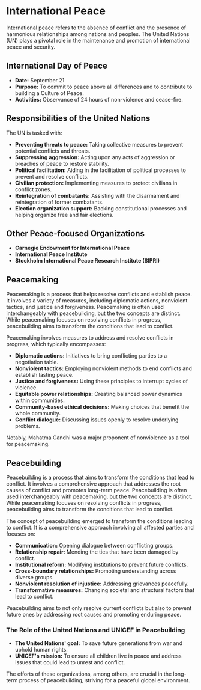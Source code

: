 # International Peace

International peace refers to the absence of conflict and the presence of harmonious relationships among nations and peoples. The United Nations (UN) plays a pivotal role in the maintenance and promotion of international peace and security.

## International Day of Peace

- **Date:** September 21
- **Purpose:** To commit to peace above all differences and to contribute to building a Culture of Peace.
- **Activities:** Observance of 24 hours of non-violence and cease-fire.

## Responsibilities of the United Nations

The UN is tasked with:

- **Preventing threats to peace:** Taking collective measures to prevent potential conflicts and threats.
- **Suppressing aggression:** Acting upon any acts of aggression or breaches of peace to restore stability.
- **Political facilitation:** Aiding in the facilitation of political processes to prevent and resolve conflicts.
- **Civilian protection:** Implementing measures to protect civilians in conflict zones.
- **Reintegration of combatants:** Assisting with the disarmament and reintegration of former combatants.
- **Election organization support:** Backing constitutional processes and helping organize free and fair elections.

## Other Peace-focused Organizations

- **Carnegie Endowment for International Peace**
- **International Peace Institute**
- **Stockholm International Peace Research Institute (SIPRI)**

## Peacemaking

 Peacemaking is a process that helps resolve conflicts and establish peace. It involves a variety of measures, including diplomatic actions, nonviolent tactics, and justice and forgiveness. Peacemaking is often used interchangeably with peacebuilding, but the two concepts are distinct. While peacemaking focuses on resolving conflicts in progress, peacebuilding aims to transform the conditions that lead to conflict.

Peacemaking involves measures to address and resolve conflicts in progress, which typically encompasses:

- **Diplomatic actions:** Initiatives to bring conflicting parties to a negotiation table.
- **Nonviolent tactics:** Employing nonviolent methods to end conflicts and establish lasting peace.
- **Justice and forgiveness:** Using these principles to interrupt cycles of violence.
- **Equitable power relationships:** Creating balanced power dynamics within communities.
- **Community-based ethical decisions:** Making choices that benefit the whole community.
- **Conflict dialogue:** Discussing issues openly to resolve underlying problems.

Notably, Mahatma Gandhi was a major proponent of nonviolence as a tool for peacemaking.

## Peacebuilding

Peacebuilding is a process that aims to transform the conditions that lead to conflict. It involves a comprehensive approach that addresses the root causes of conflict and promotes long-term peace. Peacebuilding is often used interchangeably with peacemaking, but the two concepts are distinct. While peacemaking focuses on resolving conflicts in progress, peacebuilding aims to transform the conditions that lead to conflict.

The concept of peacebuilding emerged to transform the conditions leading to conflict. It is a comprehensive approach involving all affected parties and focuses on:

- **Communication:** Opening dialogue between conflicting groups.
- **Relationship repair:** Mending the ties that have been damaged by conflict.
- **Institutional reform:** Modifying institutions to prevent future conflicts.
- **Cross-boundary relationships:** Promoting understanding across diverse groups.
- **Nonviolent resolution of injustice:** Addressing grievances peacefully.
- **Transformative measures:** Changing societal and structural factors that lead to conflict.

Peacebuilding aims to not only resolve current conflicts but also to prevent future ones by addressing root causes and promoting enduring peace.

### The Role of the United Nations and UNICEF in Peacebuilding

- **The United Nations' goal:** To save future generations from war and uphold human rights.
- **UNICEF's mission:** To ensure all children live in peace and address issues that could lead to unrest and conflict.

The efforts of these organizations, among others, are crucial in the long-term process of peacebuilding, striving for a peaceful global environment.

